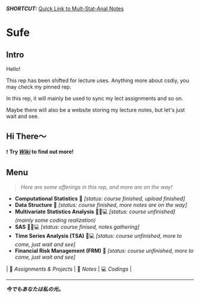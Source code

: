 
***SHORTCUT:***
[Quick Link to Mult-Stat-Anal Notes](https://github.com/By-Xin/Sufe/tree/6d1af4920defb6b637abc55567a55e427ebea96c/Multivariate-Stat-Analysis/Notes)



# Sufe

## Intro

Hello!

This rep has been shifted for lecture uses. Anything more about csdiy, you may check my pinned rep.

In this rep, it will mainly be used to sync my lect assignments and so on. 

Maybe there will also be a website storing my lecture notes, but let's just wait and see.


## Hi There～

❗️ **Try *[Wiki](https://github.com/By-Xin/Sufe/wiki)* to find out more!**




## Menu

>*Here are some offerings in this rep, and more are on the way!*

* **Computational Statistics** 📒 _[status: course finished, upload finished]_
* **Data Structure** 📒 _[status: course finished, more notes are on the way]_
* **Multivariate Statistics Analysis** 📒📝💻 _[status: course unfinished] (mainly some coding realization)_
* **SAS** 📒📝💻 _[status: course finised, notes gathering]_
* **Time Series Analysis (TSA)** 📝💻 _[status: course unfinished, more to come, just wait and see]_
* **Financial Risk Management (FRM)** 📒 _[status: course unfinished, more to come, just wait and see]_



| 📝 _Assignments & Projects_ | 📒 _Notes_ | 💻 _Codings_ |













------------------------------------------------------------------------

***今でもあなたは私の光。***
